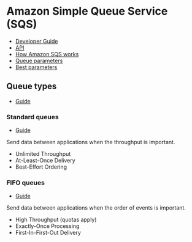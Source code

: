 # Amazon Simple Queue Service (SQS)

- [Developer Guide](https://docs.aws.amazon.com/AWSSimpleQueueService/latest/SQSDeveloperGuide/welcome.html)
- [API](https://docs.aws.amazon.com/AWSSimpleQueueService/latest/APIReference/index.html)
- [How Amazon SQS works](https://docs.aws.amazon.com/AWSSimpleQueueService/latest/SQSDeveloperGuide/sqs-how-it-works.html)
- [Queue parameters](https://docs.aws.amazon.com/AWSSimpleQueueService/latest/SQSDeveloperGuide/sqs-configure-queue-parameters.html)
- [Best parameters](https://docs.aws.amazon.com/AWSSimpleQueueService/latest/SQSDeveloperGuide/sqs-best-practices.html)

## Queue types

- [Guide](https://docs.aws.amazon.com/AWSSimpleQueueService/latest/SQSDeveloperGuide/welcome.html#sqs-queue-types)

### Standard queues

- [Guide](https://docs.aws.amazon.com/AWSSimpleQueueService/latest/SQSDeveloperGuide/standard-queues.html)

Send data between applications when the throughput is important.

- Unlimited Throughput
- At-Least-Once Delivery
- Best-Effort Ordering

### FIFO queues

- [Guide](https://docs.aws.amazon.com/AWSSimpleQueueService/latest/SQSDeveloperGuide/FIFO-queues.html)

Send data between applications when the order of events is important.

- High Throughput (quotas apply)
- Exactly-Once Processing
- First-In-First-Out Delivery
